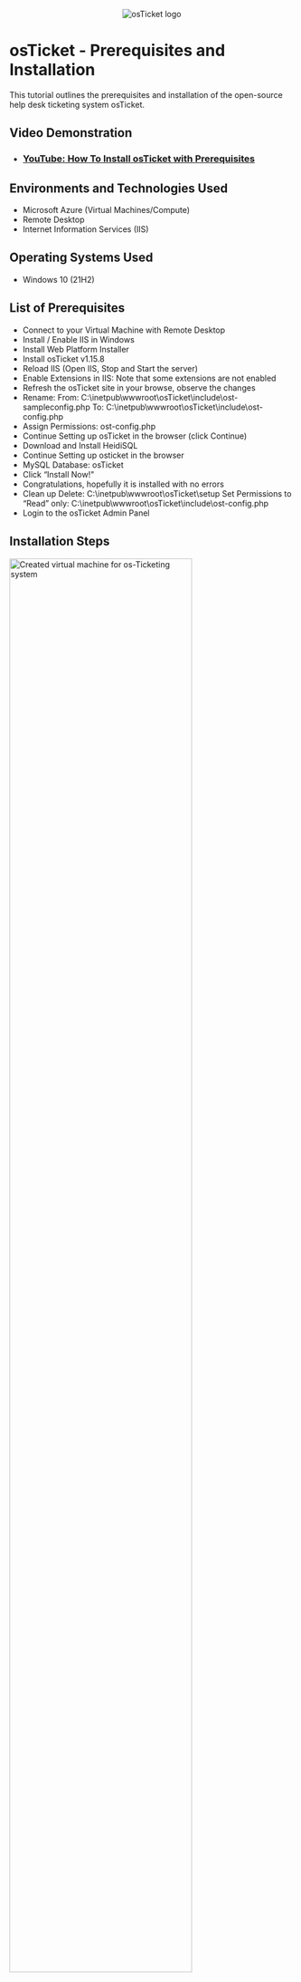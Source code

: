 <p align="center">
<img src="https://i.imgur.com/Clzj7Xs.png" alt="osTicket logo"/>
</p>

<h1>osTicket - Prerequisites and Installation</h1>
This tutorial outlines the prerequisites and installation of the open-source help desk ticketing system osTicket.<br />


<h2>Video Demonstration</h2>

- ### [YouTube: How To Install osTicket with Prerequisites](https://www.youtube.com)

<h2>Environments and Technologies Used</h2>

- Microsoft Azure (Virtual Machines/Compute)
- Remote Desktop
- Internet Information Services (IIS)

<h2>Operating Systems Used </h2>

- Windows 10</b> (21H2)

<h2>List of Prerequisites</h2>

- Connect to your Virtual Machine with Remote Desktop
- Install / Enable IIS in Windows
- Install Web Platform Installer
- Install osTicket v1.15.8
- Reload IIS (Open IIS, Stop and Start the server)
- Enable Extensions in IIS: Note that some extensions are not enabled
- Refresh the osTicket site in your browse, observe the changes
- Rename:
	From: C:\inetpub\wwwroot\osTicket\include\ost-sampleconfig.php
	To: C:\inetpub\wwwroot\osTicket\include\ost-config.php
- Assign Permissions: ost-config.php
- Continue Setting up osTicket in the browser (click Continue)
- Download and Install HeidiSQL
- Continue Setting up osticket in the browser
- MySQL Database: osTicket
- Click “Install Now!"
- Congratulations, hopefully it is installed with no errors
- Clean up
Delete: C:\inetpub\wwwroot\osTicket\setup
Set Permissions to “Read” only: C:\inetpub\wwwroot\osTicket\include\ost-config.php
- Login to the osTicket Admin Panel

<h2>Installation Steps</h2>

<p>
<img src="https://imgur.com/qGjslsX.jpg" height="80%" width="80%" alt="Created virtual machine for os-Ticketing system"/>
</p>
<p>
In Azure virtual machine was created for the os-Ticketing system.
</p>
<br />

<p>
<img src="https://imgur.com/pQs86Ab.jpg" height="80%" width="80%" alt="Connection to virtual machine through Remote Desktop App"/>
</p>
<p>
Connected to the virtual machine using the Remote Desktop App with the public IP address of the Azure virtual machine.
</p>
<br />

<p>
<img src="https://imgur.com/xSyXMhd.jpg" height="80%" width="80%" alt="Installed Internet Information Services"/>
</p>
<p>
Installed and enabled Internet Information Services within Windows 10.
</p>
<br />

<p>
<img src="https://imgur.com/m6EjwXL.jpg" height="80%" width="80%" alt="Installed Web Platform Installer and then opened app"/>
</p>
<p>
Installed Web Platform Installer and then opened app
</p>
<br />

<p>
<img src="https://imgur.com/eOo14Py.jpg*" height="80%" width="80%" alt="Installed MySQL and php files"/>
</p>
<p>
Installed my SQL and php files
</p>
<br />

<p>
<img src="https://imgur.com/CCvVIwF.jpg*" height="80%" width="80%" alt="Add screenshot description here"/>
</p>
<p>
Successful installation of the osTicket
</p>
<br />

<p>
<img src="https://imgur.com/QQCXKnq.jpg*" height="80%" width="80%" alt="Add screenshot description here"/>
</p>
<p>
Download and installation of HeidiSQL used to create a database
</p>
<br />

<p>

